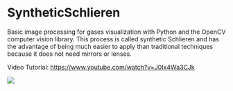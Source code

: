# SyntheticSchlieren
Basic image processing for gases visualization with Python and the OpenCV computer vision library. This process is called synthetic Schlieren and has the advantage of being much easier to apply than traditional techniques because it does not need mirrors or lenses.

Video Tutorial: https://www.youtube.com/watch?v=J0Ix4Wa3CJk

 ![](gif.gif)
